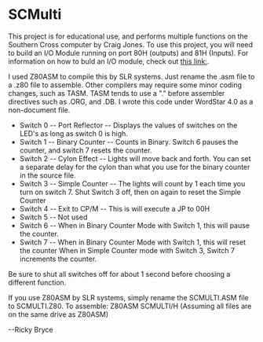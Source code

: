 <h1>SCMulti</h1>
<p>This project is for educational use, and performs multiple functions on the Southern Cross computer by Craig Jones.  To use this project, 
you will need to build an I/O Module running on port 80H (outputs) and 81H (Inputs).  For information on how to buld an I/O module, check out 
  <a href="https://bryceautomation.com/index.php/2023/07/31/i-o-module-for-the-southern-cross/">this link:</a>.</p>  

<p>I used Z80ASM to compile this by SLR systems.  Just rename the .asm file to a .z80 file to assemble.  
  Other compilers may require some minor coding changes, such as TASM.  TASM tends to use a "." before assembler 
  directives such as .ORG, and .DB.  I wrote this code under WordStar 4.0 as a non-document file.</p>  

<ul>
  <li>Switch 0 -- Port Reflector -- Displays the values of switches on the LED's as long as switch 0 is high.</li>
  <li>Switch 1 -- Binary Counter -- Counts in Binary.  Switch 6 pauses the counter, and switch 7 resets the counter.  
    
  <li>Switch 2 -- Cylon Effect -- Lights will move back and forth.   You can set a separate delay for the cylon than what you use for the binary counter in the source file.</li>
  <li>Switch 3 -- Simple Counter -- The lights will count by 1 each time you turn on switch 7.  Shut Switch 3 off, then on again to reset the Simple Counter</li>
  <li>Switch 4 -- Exit to CP/M --  This is will execute a JP to 00H</li>
  <li>Switch 5 -- Not used</li>
  <li>Switch 6 -- When in Binary Counter Mode with Switch 1, this will pause the counter.</li>
  <li>Switch 7 -- When in Binary Counter Mode with Switch 1, this will reset the counter  When in Simple Counter mode with Switch 3, Switch 7 increments the counter.</li>
</ul>
<p> Be sure to shut all switches off for about 1 second before choosing a different function.</p>
<p>If you use Z80ASM by SLR systems, simply rename the SCMULTI.ASM file to SCMULTI.Z80.  To assemble:  Z80ASM SCMULTI/H (Assuming all files are on the same drive as Z80ASM)</p>

<p>--Ricky Bryce</p>
